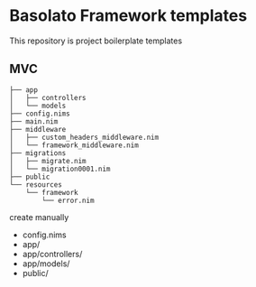 Basolato Framework templates
===

This repository is project boilerplate templates

## MVC
```
├── app
│   ├── controllers
│   └── models
├── config.nims
├── main.nim
├── middleware
│   ├── custom_headers_middleware.nim
│   └── framework_middleware.nim
├── migrations
│   ├── migrate.nim
│   └── migration0001.nim
├── public
└── resources
    └── framework
        └── error.nim
```
create manually
- config.nims
- app/
- app/controllers/
- app/models/
- public/